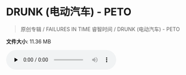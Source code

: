 # DRUNK (电动汽车) - PETO

> 原创专辑 / FAILURES IN TIME 睿智时间 / DRUNK (电动汽车) - PETO

**文件大小**: 11.36 MB

<audio preload="none" controls><source src="https://file.hsyhx.top/archive/原创专辑/FAILURES IN TIME 睿智时间/DRUNK (电动汽车) - PETO.flac" type="audio/mpeg">🤔 您的浏览器不支持此音频格式</audio>